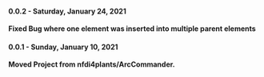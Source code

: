 #### 0.0.2 - Saturday, January 24, 2021

**Fixed Bug where one element was inserted into multiple parent elements**

#### 0.0.1 - Sunday, January 10, 2021

**Moved Project from nfdi4plants/ArcCommander.**
